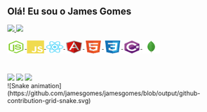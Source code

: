 ## Olá! Eu sou o James Gomes
<div>
  <a href="https://github.com/jamesgomes">
    <img height="180em"
      src="https://github-readme-stats.vercel.app/api?username=jamesgomes&show_icons=true&theme=dark&include_all_commits=true&count_private=true" />
    <img height="180em"
      src="https://github-readme-stats.vercel.app/api/top-langs/?username=jamesgomes&layout=compact&langs_count=7&theme=dark" />
</div>
<div style="display: inline_block"><br>
  <img align="center" alt="James-Nodejs" height="30" width="40"
    src="https://raw.githubusercontent.com/devicons/devicon/master/icons/nodejs/nodejs-original.svg">
  <img align="center" alt="James-Js" height="30" width="40"
    src="https://raw.githubusercontent.com/devicons/devicon/master/icons/javascript/javascript-plain.svg">
  <img align="center" alt="James-React" height="30" width="40"
    src="https://raw.githubusercontent.com/devicons/devicon/master/icons/react/react-original.svg">
  <img align="center" alt="James-angularjs" height="30" width="40"
    src="https://raw.githubusercontent.com/devicons/devicon/master/icons/angularjs/angularjs-original.svg">
  <img align="center" alt="James-HTML" height="30" width="40"
    src="https://raw.githubusercontent.com/devicons/devicon/master/icons/html5/html5-original.svg">
  <img align="center" alt="James-CSS" height="30" width="40"
    src="https://raw.githubusercontent.com/devicons/devicon/master/icons/css3/css3-original.svg">
  <img align="center" alt="James-Csharp" height="30" width="40"
    src="https://raw.githubusercontent.com/devicons/devicon/master/icons/csharp/csharp-original.svg">
  <img align="center" alt="James-mongodb" height="30" width="40"
    src="https://raw.githubusercontent.com/devicons/devicon/master/icons/mongodb/mongodb-original.svg">
</div>

##

<div style="display: inline_block"><br>
  <a href="https://instagram.com/jamesgomes" target="_blank"><img
      src="https://img.shields.io/badge/-Instagram-%23E4405F?style=for-the-badge&logo=instagram&logoColor=white"
      target="_blank"></a>
  <a href="mailto:jamesgomes.sistemas@gmail.com"><img
      src="https://img.shields.io/badge/-Gmail-%23333?style=for-the-badge&logo=gmail&logoColor=white"
      target="_blank"></a>
  <a href="https://https://www.linkedin.com/in/jamesgomesbr/" target="_blank"><img
      src="https://img.shields.io/badge/-LinkedIn-%230077B5?style=for-the-badge&logo=linkedin&logoColor=white"
      target="_blank"></a>

</div>
<div style="display: inline_block">
![Snake animation](https://github.com/jamesgomes/jamesgomes/blob/output/github-contribution-grid-snake.svg)
</div>

